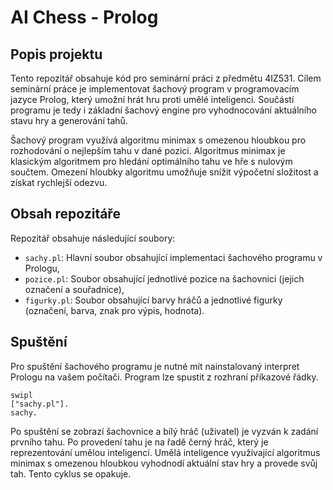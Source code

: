 # AI Chess - Prolog

## Popis projektu
Tento repozitář obsahuje kód pro seminární práci z předmětu 4IZ531. Cílem seminární práce je implementovat šachový program v programovacím jazyce Prolog, který umožní hrát hru proti umělé inteligenci. Součástí programu je tedy i základní šachový engine pro vyhodnocování aktuálního stavu hry a generování tahů.

Šachový program využívá algoritmu minimax s omezenou hloubkou pro rozhodování o nejlepším tahu v dané pozici. Algoritmus minimax je klasickým algoritmem pro hledání optimálního tahu ve hře s nulovým součtem. Omezení hloubky algoritmu umožňuje snížit výpočetní složitost a získat rychlejší odezvu.

## Obsah repozitáře
Repozitář obsahuje následující soubory:
- `sachy.pl`: Hlavní soubor obsahující implementaci šachového programu v Prologu,
- `pozice.pl`: Soubor obsahující jednotlivé pozice na šachovnici (jejich označení a souřadnice),
- `figurky.pl`: Soubor obsahující barvy hráčů a jednotlivé figurky (označení, barva, znak pro výpis, hodnota).

## Spuštění
Pro spuštění šachového programu je nutné mít nainstalovaný interpret Prologu na vašem počítači. Program lze spustit z rozhraní příkazové řádky.

```
swipl
["sachy.pl"].
sachy.
```

Po spuštění se zobrazí šachovnice a bílý hráč (uživatel) je vyzván k zadání prvního tahu. Po provedení tahu je na řadě černý hráč, který je reprezentování umělou inteligencí. Umělá inteligence využívající algoritmus minimax s omezenou hloubkou vyhodnodí aktuální stav hry a provede svůj tah. Tento cyklus se opakuje.


